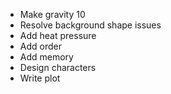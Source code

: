 - Make gravity 10
- Resolve background shape issues
- Add heat pressure
- Add order
- Add memory
- Design characters
- Write plot